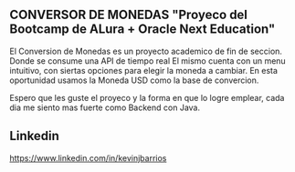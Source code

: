 ## CONVERSOR DE MONEDAS "Proyeco del Bootcamp de ALura + Oracle Next Education"

El Conversion de Monedas es un proyecto academico de fin de seccion. Donde se consume una API de tiempo real
El mismo cuenta con un menu intuitivo, con siertas opciones para elegir la moneda a cambiar. 
En esta oportunidad usamos la Moneda USD como la base de convercion. 

Espero que les guste el proyeco y la forma en que lo logre emplear, cada dia me siento mas fuerte como Backend con Java. 


## Linkedin
https://www.linkedin.com/in/kevinjbarrios
